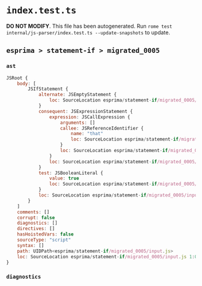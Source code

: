 # `index.test.ts`

**DO NOT MODIFY**. This file has been autogenerated. Run `rome test internal/js-parser/index.test.ts --update-snapshots` to update.

## `esprima > statement-if > migrated_0005`

### `ast`

```javascript
JSRoot {
	body: [
		JSIfStatement {
			alternate: JSEmptyStatement {
				loc: SourceLocation esprima/statement-if/migrated_0005/input.js 2:6-2:7
			}
			consequent: JSExpressionStatement {
				expression: JSCallExpression {
					arguments: []
					callee: JSReferenceIdentifier {
						name: "that"
						loc: SourceLocation esprima/statement-if/migrated_0005/input.js 1:10-1:14 (that)
					}
					loc: SourceLocation esprima/statement-if/migrated_0005/input.js 1:10-1:16
				}
				loc: SourceLocation esprima/statement-if/migrated_0005/input.js 1:10-2:1
			}
			test: JSBooleanLiteral {
				value: true
				loc: SourceLocation esprima/statement-if/migrated_0005/input.js 1:4-1:8
			}
			loc: SourceLocation esprima/statement-if/migrated_0005/input.js 1:0-2:7
		}
	]
	comments: []
	corrupt: false
	diagnostics: []
	directives: []
	hasHoistedVars: false
	sourceType: "script"
	syntax: []
	path: UIDPath<esprima/statement-if/migrated_0005/input.js>
	loc: SourceLocation esprima/statement-if/migrated_0005/input.js 1:0-3:0
}
```

### `diagnostics`

```

```
